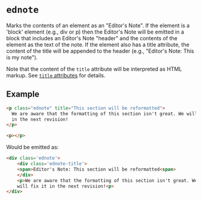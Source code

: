 # `ednote`

Marks the contents of an element as an "Editor's Note". If the element is a 'block' element (e.g., div or p) then the Editor's Note will be emitted in a block that includes an Editor's Note "header" and the contents of the element as the text of the note. If the element also has a title attribute, the content of the title will be appended to the header (e.g., "Editor's Note: This is my note").

Note that the content of the `title` attribute will be interpreted as HTML markup. See [`title` attributes](title-attributes) for details.

## Example

```html
<p class="ednote" title="This section will be reformatted">
  We are aware that the formatting of this section isn't great. We will fix it
  in the next revision!
</p>

<p></p>
```

Would be emitted as:

```html
<div class='ednote'>
    <div class='ednote-title'>
    <span>Editor's Note: This section will be reformatted<span>
    </div>
    <p>We are aware that the formatting of this section isn't great. We
    will fix it in the next revision!<p>
</div>
```
